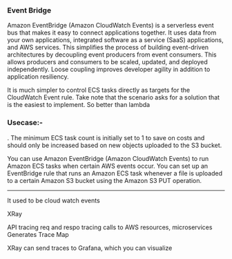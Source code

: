 ### Event Bridge

Amazon EventBridge (Amazon CloudWatch Events) is a serverless event bus that makes it easy to connect applications together. It uses data from your own applications, integrated software as a service (SaaS) applications, and AWS services. This simplifies the process of building event-driven architectures by decoupling event producers from event consumers. This allows producers and consumers to be scaled, updated, and deployed independently. Loose coupling improves developer agility in addition to application resiliency.

It is much simpler to control ECS tasks directly as targets for the CloudWatch Event rule. Take note that the scenario asks for a solution that is the easiest to implement. So better than lambda


### Usecase:-
. The minimum ECS task count is initially set to 1 to save on costs and should only be increased based on new objects uploaded to the S3 bucket.

You can use Amazon EventBridge (Amazon CloudWatch Events) to run Amazon ECS tasks when certain AWS events occur. You can set up an EventBridge rule that runs an Amazon ECS task whenever a file is uploaded to a certain Amazon S3 bucket using the Amazon S3 PUT operation.

----------------------------------------------------------------------

It used to be cloud watch events

XRay

API tracing
    req and respo tracing
    calls to AWS resources, microservices
    Generates Trace Map

XRay can send traces to Grafana, which you can visualize
